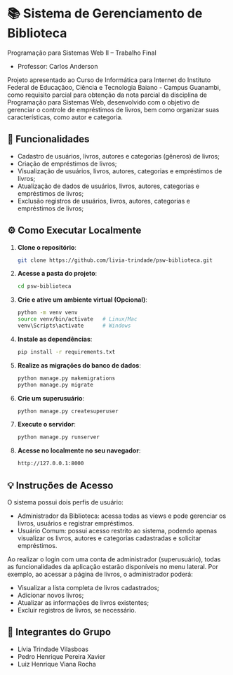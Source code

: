 # 📚 Sistema de Gerenciamento de Biblioteca
Programação para Sistemas Web II – Trabalho Final
 - Professor: Carlos Anderson


Projeto apresentado ao Curso de Informática para Internet do Instituto Federal de Educaçãoo, Ciência e Tecnologia Baiano - Campus Guanambi, como requisito parcial para obtenção da nota parcial da disciplina de Programação para Sistemas Web, desenvolvido com o objetivo de gerenciar o controle de empréstimos de livros, bem como organizar suas características, como autor e categoria.

## 🔧 Funcionalidades

- Cadastro de usuários, livros, autores e categorias (gêneros) de livros;
- Criação de empréstimos de livros;
- Visualização de usuários, livros, autores, categorias e empréstimos de livros;
- Atualização de dados de usuários, livros, autores, categorias e empréstimos de livros;
- Exclusão registros de usuários, livros, autores, categorias e empréstimos de livros;

## ⚙️ Como Executar Localmente

1. **Clone o repositório**:
   ```bash
   git clone https://github.com/livia-trindade/psw-biblioteca.git
   ```

2. **Acesse a pasta do projeto**:
   ```bash
   cd psw-biblioteca
   ```

3. **Crie e ative um ambiente virtual (Opcional)**:
   ```bash
   python -m venv venv
   source venv/bin/activate   # Linux/Mac
   venv\Scripts\activate      # Windows
   ```

4. **Instale as dependências**:
   ```bash
   pip install -r requirements.txt
   ```

5. **Realize as migrações do banco de dados**:
   ```bash
   python manage.py makemigrations
   python manage.py migrate
   ```

6. **Crie um superusuário**:
   ```bash
   python manage.py createsuperuser
   ```

7. **Execute o servidor**:
   ```bash
   python manage.py runserver
   ```

8. **Acesse no localmente no seu navegador**:
   ```bash
   http://127.0.0.1:8000
   ```

## 💡 Instruções de Acesso

O sistema possui dois perfis de usuário:
 - Administrador da Biblioteca: acessa todas as views e pode gerenciar os livros, usuários e registrar empréstimos.
 - Usuário Comum: possui acesso restrito ao sistema, podendo apenas visualizar os livros, autores e categorias cadastradas e solicitar empréstimos.

Ao realizar o login com uma conta de administrador (superusuário), todas as funcionalidades da aplicação estarão disponíveis no menu lateral.
Por exemplo, ao acessar a página de livros, o administrador poderá:
 - Visualizar a lista completa de livros cadastrados;
 - Adicionar novos livros;
 - Atualizar as informações de livros existentes;
 - Excluir registros de livros, se necessário.


## 👥 Integrantes do Grupo

 - Lívia Trindade Vilasboas
 - Pedro Henrique Pereira Xavier
 - Luiz Henrique Viana Rocha
